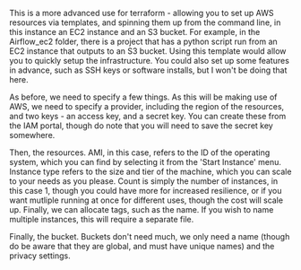 This is a more advanced use for terraform - allowing you to set up AWS resources via templates, and spinning them up from the command line, in this instance an EC2 instance and an S3 bucket. For example, in the Airflow_ec2 folder, there is a project that has a python script run from an EC2 instance that outputs to an S3 bucket. Using this template would allow you to quickly setup the infrastructure. You could also set up some features in advance, such as SSH keys or software installs, but I won't be doing that here.

As before, we need to specify a few things. As this will be making use of AWS, we need to specify a provider, including the region of the resources, and two keys - an access key, and a secret key. You can create these from the IAM portal, though do note that you will need to save the secret key somewhere.

Then, the resources. AMI, in this case, refers to the ID of the operating system, which you can find by selecting it from the 'Start Instance' menu. Instance type refers to the size and tier of the machine, which you can scale to your needs as you please. Count is simply the number of instances, in this case 1, though you could have more for increased resilience, or if you want mutliple running at once for different uses, though the cost will scale up. Finally, we can allocate tags, such as the name. If you wish to name multiple instances, this will require a separate file.

Finally, the bucket. Buckets don't need much, we only need a name (though do be aware that they are global, and must have unique names) and the privacy settings.
